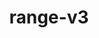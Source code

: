 ---
title: "range-v3"
layout: cache
categories: [package, develop]
meta: {"versions": ["0.12.0"], "compilers": ["gcc@=11.4.0"], "oss": ["ubuntu22.04"], "platforms": ["linux"], "targets": ["x86_64_v3"], "stacks": ["hep", "root"], "num_specs": 2, "num_specs_by_stack": {"root": 2, "hep": 2}}
spec_details: [{"hash": "rpyoeiwwgflijyd5tehpa5k67d6kv337", "compiler": "gcc@=11.4.0", "versions": ["0.12.0"], "os": "ubuntu22.04", "platform": "linux", "target": "x86_64_v3", "variants": ["build_system=cmake", "build_type=Release", "cxxstd=11", "~doc", "~examples", "generator=make", "~ipo", "~perf"], "stacks": ["root", "hep"], "size": "-", "tarball": "https://binaries.spack.io/develop/build_cache/linux-ubuntu22.04-x86_64_v3/gcc-11.4.0/range-v3-0.12.0/linux-ubuntu22.04-x86_64_v3-gcc-11.4.0-range-v3-0.12.0-rpyoeiwwgflijyd5tehpa5k67d6kv337.spack"}, {"hash": "r5brpqoxcnvb3ueagicy52fns4phbqy7", "compiler": "gcc@=11.4.0", "versions": ["0.12.0"], "os": "ubuntu22.04", "platform": "linux", "target": "x86_64_v3", "variants": ["build_system=cmake", "build_type=Release", "cxxstd=11", "~doc", "~examples", "generator=make", "~ipo", "~perf"], "stacks": ["root", "hep"], "size": "-", "tarball": "https://binaries.spack.io/develop/build_cache/linux-ubuntu22.04-x86_64_v3/gcc-11.4.0/range-v3-0.12.0/linux-ubuntu22.04-x86_64_v3-gcc-11.4.0-range-v3-0.12.0-r5brpqoxcnvb3ueagicy52fns4phbqy7.spack"}]
---